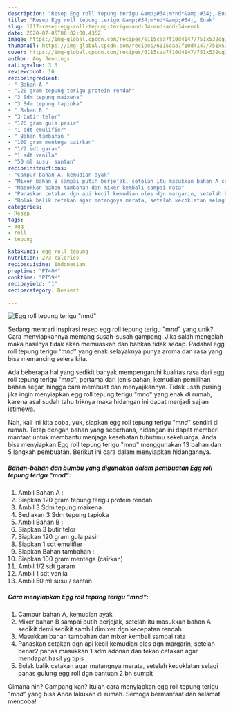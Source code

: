 ```yaml
---
description: "Resep Egg roll tepung terigu &amp;#34;m*nd*&amp;#34;, Enak"
title: "Resep Egg roll tepung terigu &amp;#34;m*nd*&amp;#34;, Enak"
slug: 1217-resep-egg-roll-tepung-terigu-and-34-mnd-and-34-enak
date: 2020-07-05T06:02:00.435Z
image: https://img-global.cpcdn.com/recipes/6115caa7f10d4147/751x532cq70/egg-roll-tepung-terigu-mnd-foto-resep-utama.jpg
thumbnail: https://img-global.cpcdn.com/recipes/6115caa7f10d4147/751x532cq70/egg-roll-tepung-terigu-mnd-foto-resep-utama.jpg
cover: https://img-global.cpcdn.com/recipes/6115caa7f10d4147/751x532cq70/egg-roll-tepung-terigu-mnd-foto-resep-utama.jpg
author: Amy Jennings
ratingvalue: 3.3
reviewcount: 10
recipeingredient:
- " Bahan A "
- "120 gram tepung terigu protein rendah"
- "3 Sdm tepung maixena"
- "3 Sdm tepung tapioka"
- " Bahan B "
- "3 butir telor"
- "120 gram gula pasir"
- "1 sdt emulifier"
- " Bahan tambahan "
- "100 gram mentega cairkan"
- "1/2 sdt garam"
- "1 sdt vanila"
- "50 ml susu  santan"
recipeinstructions:
- "Campur bahan A, kemudian ayak"
- "Mixer bahan B sampai putih berjejak, setelah itu masukkan bahan A sedikit demi sedikit sambil dimixer dgn kecepatan rendah"
- "Masukkan bahan tambahan dan mixer kembali sampai rata"
- "Panaskan cetakan dgn api kecil kemudian oles dgn margarin, setelah benar2 panas masukkan 1 sdm adonan dan tekan cetakan agar mendapat hasil yg tipis"
- "Bolak balik cetakan agar matangnya merata, setelah kecoklatan selagi panas gulung egg roll dgn bantuan 2 bh sumpit"
categories:
- Resep
tags:
- egg
- roll
- tepung

katakunci: egg roll tepung 
nutrition: 273 calories
recipecuisine: Indonesian
preptime: "PT40M"
cooktime: "PT59M"
recipeyield: "1"
recipecategory: Dessert

---
```



![Egg roll tepung terigu &#34;m*nd*&#34;](https://img-global.cpcdn.com/recipes/6115caa7f10d4147/751x532cq70/egg-roll-tepung-terigu-mnd-foto-resep-utama.jpg)

Sedang mencari inspirasi resep egg roll tepung terigu &#34;m*nd*&#34; yang unik? Cara menyiapkannya memang susah-susah gampang. Jika salah mengolah maka hasilnya tidak akan memuaskan dan bahkan tidak sedap. Padahal egg roll tepung terigu &#34;m*nd*&#34; yang enak selayaknya punya aroma dan rasa yang bisa memancing selera kita.

Ada beberapa hal yang sedikit banyak mempengaruhi kualitas rasa dari egg roll tepung terigu &#34;m*nd*&#34;, pertama dari jenis bahan, kemudian pemilihan bahan segar, hingga cara membuat dan menyajikannya. Tidak usah pusing jika ingin menyiapkan egg roll tepung terigu &#34;m*nd*&#34; yang enak di rumah, karena asal sudah tahu triknya maka hidangan ini dapat menjadi sajian istimewa.




Nah, kali ini kita coba, yuk, siapkan egg roll tepung terigu &#34;m*nd*&#34; sendiri di rumah. Tetap dengan bahan yang sederhana, hidangan ini dapat memberi manfaat untuk membantu menjaga kesehatan tubuhmu sekeluarga. Anda bisa menyiapkan Egg roll tepung terigu &#34;m*nd*&#34; menggunakan 13 bahan dan 5 langkah pembuatan. Berikut ini cara dalam menyiapkan hidangannya.

<!--inarticleads1-->

##### Bahan-bahan dan bumbu yang digunakan dalam pembuatan Egg roll tepung terigu &#34;m*nd*&#34;:

1. Ambil  Bahan A :
1. Siapkan 120 gram tepung terigu protein rendah
1. Ambil 3 Sdm tepung maixena
1. Sediakan 3 Sdm tepung tapioka
1. Ambil  Bahan B :
1. Siapkan 3 butir telor
1. Siapkan 120 gram gula pasir
1. Siapkan 1 sdt emulifier
1. Siapkan  Bahan tambahan :
1. Siapkan 100 gram mentega (cairkan)
1. Ambil 1/2 sdt garam
1. Ambil 1 sdt vanila
1. Ambil 50 ml susu / santan




<!--inarticleads2-->

##### Cara menyiapkan Egg roll tepung terigu &#34;m*nd*&#34;:

1. Campur bahan A, kemudian ayak
1. Mixer bahan B sampai putih berjejak, setelah itu masukkan bahan A sedikit demi sedikit sambil dimixer dgn kecepatan rendah
1. Masukkan bahan tambahan dan mixer kembali sampai rata
1. Panaskan cetakan dgn api kecil kemudian oles dgn margarin, setelah benar2 panas masukkan 1 sdm adonan dan tekan cetakan agar mendapat hasil yg tipis
1. Bolak balik cetakan agar matangnya merata, setelah kecoklatan selagi panas gulung egg roll dgn bantuan 2 bh sumpit




Gimana nih? Gampang kan? Itulah cara menyiapkan egg roll tepung terigu &#34;m*nd*&#34; yang bisa Anda lakukan di rumah. Semoga bermanfaat dan selamat mencoba!
